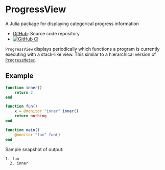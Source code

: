 # ProgressView

A Julia package for displaying categorical progress information

* [GitHub](https://github.com/eschnett/ProgressView.jl): Source code repository
* [![GitHub CI](https://github.com/eschnett/ProgressView.jl/workflows/CI/badge.svg)](https://github.com/eschnett/ProgressView.jl/actions)

`ProgressView` displays periodically which functions a program is
currently executing with a stack-like view. This similar to a
hierarchical version of
[`ProgressMeter`](https://github.com/timholy/ProgressMeter.jl).

## Example

```Julia
function inner()
    return 2
end

function fun()
    x = @monitor "inner" inner()
    return nothing
end

function main()
    @monitor "fun" fun()
end
```

Sample snapshot of output:
```
1. fun
  2. inner
```
